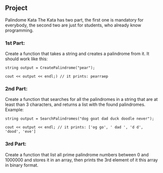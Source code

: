 ## Project
Palindome Kata
The Kata has two part, the first one is mandatory for everybody, the second
two are just for students, who already know programming.

### 1st Part:
Create a function that takes a string and creates a palindrome from it.
It should work like this:
```c_cpp
string output = CreatePalindrome("pear");

cout << output << endl;) // it prints: pearraep
```
### 2nd Part:
Create a function that searches for all the palindromes in a string that are
at least than 3 characters, and returns a list with the found palindromes.
Example:
```c_cpp
string output = SearchPalindromes("dog goat dad duck doodle never");

cout << output << endl; // it prints: ['og go', ' dad ', 'd d', 'dood', 'eve']
```

### 3rd Part:
Create a function that list all prime palindrome numbers between 0 and 1000000 
and stores it in an array, then prints the 3rd element of it this array in binary format. 

